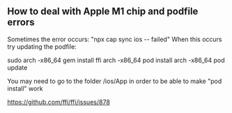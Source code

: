 ## How to deal with Apple M1 chip and podfile errors

Sometimes the error occurs: "npx cap sync ios -- failed"
When this occurs try updating the podfile:

sudo arch -x86_64 gem install ffi
arch -x86_64 pod install
arch -x86_64 pod update

You may need to go to the folder /ios/App in order to be able to make "pod install" work

https://github.com/ffi/ffi/issues/878
